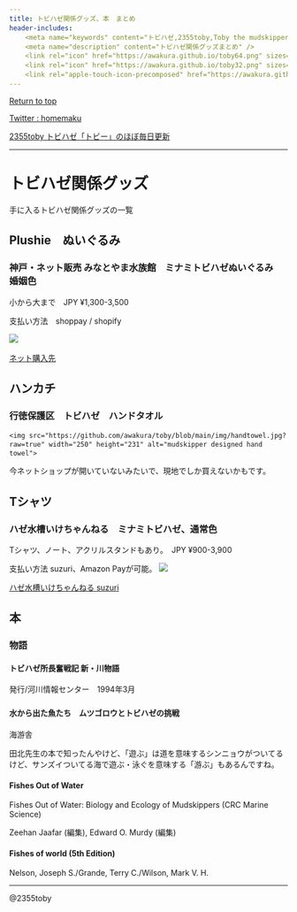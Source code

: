 ```yaml
---
title: トビハゼ関係グッズ、本　まとめ
header-includes:
	<meta name="keywords" content="トビハゼ,2355toby,Toby the mudskipper,P Modestus,トビハゼ関係グッズまとめ" />
	<meta name="description" content="トビハゼ関係グッズまとめ" />
	<link rel="icon" href="https://awakura.github.io/toby64.png" sizes="64x64" type="image/png" /> 
	<link rel="icon" href="https://awakura.github.io/toby32.png" sizes="32x32" type="image/png" />  
	<link rel="apple-touch-icon-precomposed" href="https://awakura.github.io/toby150.png" />
---
```


[Return to top](https://awakura.github.io/)

[Twitter : homemaku](https://x.com/homemaku)

[2355toby トビハゼ「トビー」のほぼ毎日更新](https://www.youtube.com/channel/UCFq06QurrYT58m7wzqy1MZQ)


___

# トビハゼ関係グッズ

手に入るトビハゼ関係グッズの一覧

## Plushie　ぬいぐるみ

### 神戸・ネット販売 みなとやま水族館　ミナミトビハゼぬいぐるみ　婚姻色

小から大まで　JPY ¥1,300-3,500

支払い方法　shoppay / shopify

<img src="https://naturestudio.jp/cdn/shop/products/top_1206x.jpg?v=1668494746">

[ネット購入先](https://naturestudio.jp/products/minamitobihaze)



## ハンカチ


### 行徳保護区　トビハゼ　ハンドタオル

    <img src="https://github.com/awakura/toby/blob/main/img/handtowel.jpg?raw=true" width="250" height="231" alt="mudskipper designed hand towel">

今ネットショップが開いていないみたいで、現地でしか買えないかもです。


## Tシャツ

### ハゼ水槽いけちゃんねる　ミナミトビハゼ、通常色

Tシャツ、ノート、アクリルスタンドもあり。　JPY ¥900-3,900

支払い方法 suzuri、Amazon Payが可能。
<img src="https://d1q9av5b648rmv.cloudfront.net/v3/1024x1024/t-shirt/s/white/front/16494316/1724725078-3072x3072.png.webp">

[ハゼ水槽いけちゃんねる suzuri](https://suzuri.jp/haze-suisou-ike)


## 本

### 物語

#### トビハゼ所長奮戦記 新・川物語

発行/河川情報センター　1994年3月

### 

#### 水から出た魚たち　ムツゴロウとトビハゼの挑戦

海游舎

田北先生の本で知ったんやけど、「遊ぶ」は道を意味するシンニョウがついてるけど、サンズイついてる海で遊ぶ・泳ぐを意味する「游ぶ」もあるんですね。

#### Fishes Out of Water

Fishes Out of Water: Biology and Ecology of Mudskippers (CRC Marine Science)

Zeehan Jaafar (編集), Edward O. Murdy (編集)

#### Fishes of world (5th Edition)

Nelson, Joseph S./Grande, Terry C./Wilson, Mark V. H.


---

@2355toby


